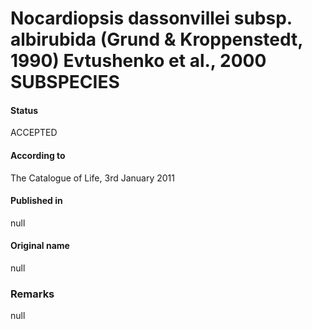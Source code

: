 # Nocardiopsis dassonvillei subsp. albirubida (Grund & Kroppenstedt, 1990) Evtushenko et al., 2000 SUBSPECIES

#### Status
ACCEPTED

#### According to
The Catalogue of Life, 3rd January 2011

#### Published in
null

#### Original name
null

### Remarks
null